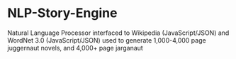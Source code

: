 # NLP-Story-Engine
Natural Language Processor interfaced to Wikipedia (JavaScript/JSON) and WordNet 3.0 (JavaScript/JSON) used to generate 1,000-4,000 page juggernaut novels, and 4,000+ page jarganaut
